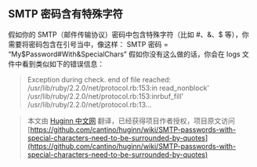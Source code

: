 ## SMTP 密码含有特殊字符
假如你的 SMTP（邮件传输协议）密码中包含特殊字符（比如 #、&、$ 等），你需要将密码包含在引号当中，像这样：
SMTP 密码 = “My$Password#With&SpecialChars”
假如你没有这么做的话，你会在 logs 文件中看到类似如下的错误信息：

> Exception during check. end of file reached: /usr/lib/ruby/2.2.0/net/protocol.rb:153:in read_nonblock' /usr/lib/ruby/2.2.0/net/protocol.rb:153:inrbuf_fill' /usr/lib/ruby/2.2.0/net/protocol.rb:13...

> 本文由 [ Huginn 中文网](http://huginn.cn) 翻译，已经获得项目作者授权，项目原文访问 [https://github.com/cantino/huginn/wiki/SMTP-passwords-with-special-characters-need-to-be-surrounded-by-quotes](https://github.com/cantino/huginn/wiki/SMTP-passwords-with-special-characters-need-to-be-surrounded-by-quotes)


